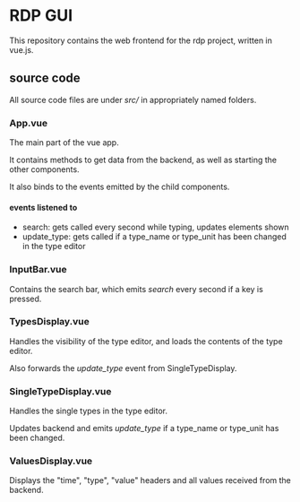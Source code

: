 # RDP GUI
This repository contains the web frontend for the rdp project, written in vue.js.

## source code
All source code files are under *src/* in appropriately named folders.

### App.vue
The main part of the vue app.

It contains methods to get data from the backend, as well as starting the other components.

It also binds to the events emitted by the child components.

#### events listened to
* search: gets called every second while typing, updates elements shown
* update_type: gets called if a type_name or type_unit has been changed in the type editor

### InputBar.vue
Contains the search bar, which emits *search* every second if a key is pressed.

### TypesDisplay.vue
Handles the visibility of the type editor, and loads the contents of the type editor.

Also forwards the *update_type* event from SingleTypeDisplay.

### SingleTypeDisplay.vue
Handles the single types in the type editor.

Updates backend and emits *update_type* if a type_name or type_unit has been changed.

### ValuesDisplay.vue
Displays the "time", "type", "value" headers and all values received from the backend.
